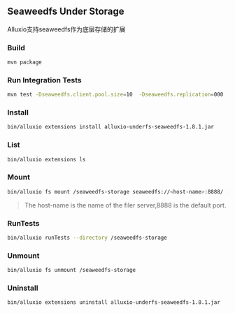 ## Seaweedfs Under Storage

Alluxio支持seaweedfs作为底层存储的扩展

### Build

```bash
mvn package
```

### Run Integration Tests

```bash
mvn test -Dseaweedfs.client.pool.size=10  -Dseaweedfs.replication=000
```
### Install

```bash
bin/alluxio extensions install alluxio-underfs-seaweedfs-1.8.1.jar
```

### List

```bash
bin/alluxio extensions ls
```

### Mount

```bash
bin/alluxio fs mount /seaweedfs-storage seaweedfs://<host-name>:8888/ --option seaweedfs.replication=000 --option seaweedfs.client.pool.size=10
```
> The host-name is the name of the filer server,8888 is the default port.

### RunTests

```bash
bin/alluxio runTests --directory /seaweedfs-storage
```

### Unmount

```bash
bin/alluxio fs unmount /seaweedfs-storage
```

### Uninstall

```bash
bin/alluxio extensions uninstall alluxio-underfs-seaweedfs-1.8.1.jar
```